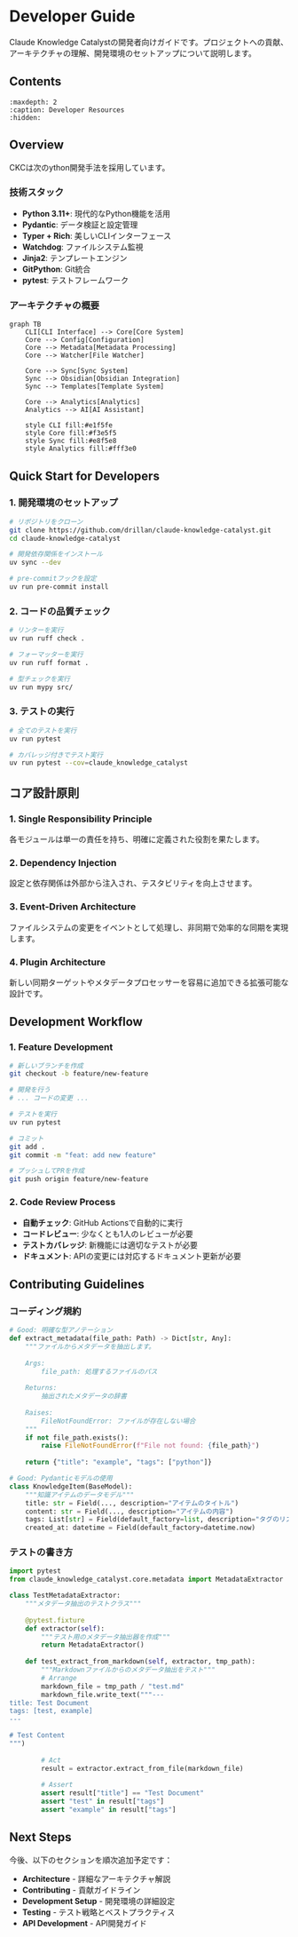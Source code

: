 # Developer Guide

Claude Knowledge Catalystの開発者向けガイドです。プロジェクトへの貢献、アーキテクチャの理解、開発環境のセットアップについて説明します。

## Contents

```{toctree}
:maxdepth: 2
:caption: Developer Resources
:hidden:

```

## Overview

CKCは次のython開発手法を採用しています。

### 技術スタック

- **Python 3.11+**: 現代的なPython機能を活用
- **Pydantic**: データ検証と設定管理
- **Typer + Rich**: 美しいCLIインターフェース
- **Watchdog**: ファイルシステム監視
- **Jinja2**: テンプレートエンジン
- **GitPython**: Git統合
- **pytest**: テストフレームワーク

### アーキテクチャの概要

```{mermaid}
graph TB
    CLI[CLI Interface] --> Core[Core System]
    Core --> Config[Configuration]
    Core --> Metadata[Metadata Processing]
    Core --> Watcher[File Watcher]
    
    Core --> Sync[Sync System]
    Sync --> Obsidian[Obsidian Integration]
    Sync --> Templates[Template System]
    
    Core --> Analytics[Analytics]
    Analytics --> AI[AI Assistant]
    
    style CLI fill:#e1f5fe
    style Core fill:#f3e5f5
    style Sync fill:#e8f5e8
    style Analytics fill:#fff3e0
```

## Quick Start for Developers

### 1. 開発環境のセットアップ

```bash
# リポジトリをクローン
git clone https://github.com/drillan/claude-knowledge-catalyst.git
cd claude-knowledge-catalyst

# 開発依存関係をインストール
uv sync --dev

# pre-commitフックを設定
uv run pre-commit install
```

### 2. コードの品質チェック

```bash
# リンターを実行
uv run ruff check .

# フォーマッターを実行
uv run ruff format .

# 型チェックを実行
uv run mypy src/
```

### 3. テストの実行

```bash
# 全てのテストを実行
uv run pytest

# カバレッジ付きでテスト実行
uv run pytest --cov=claude_knowledge_catalyst
```

## コア設計原則

### 1. **Single Responsibility Principle**
各モジュールは単一の責任を持ち、明確に定義された役割を果たします。

### 2. **Dependency Injection**
設定と依存関係は外部から注入され、テスタビリティを向上させます。

### 3. **Event-Driven Architecture**
ファイルシステムの変更をイベントとして処理し、非同期で効率的な同期を実現します。

### 4. **Plugin Architecture**
新しい同期ターゲットやメタデータプロセッサーを容易に追加できる拡張可能な設計です。

## Development Workflow

### 1. **Feature Development**

```bash
# 新しいブランチを作成
git checkout -b feature/new-feature

# 開発を行う
# ... コードの変更 ...

# テストを実行
uv run pytest

# コミット
git add .
git commit -m "feat: add new feature"

# プッシュしてPRを作成
git push origin feature/new-feature
```

### 2. **Code Review Process**

- **自動チェック**: GitHub Actionsで自動的に実行
- **コードレビュー**: 少なくとも1人のレビューが必要
- **テストカバレッジ**: 新機能には適切なテストが必要
- **ドキュメント**: APIの変更には対応するドキュメント更新が必要

## Contributing Guidelines

### コーディング規約

```python
# Good: 明確な型アノテーション
def extract_metadata(file_path: Path) -> Dict[str, Any]:
    """ファイルからメタデータを抽出します。
    
    Args:
        file_path: 処理するファイルのパス
        
    Returns:
        抽出されたメタデータの辞書
        
    Raises:
        FileNotFoundError: ファイルが存在しない場合
    """
    if not file_path.exists():
        raise FileNotFoundError(f"File not found: {file_path}")
    
    return {"title": "example", "tags": ["python"]}

# Good: Pydanticモデルの使用
class KnowledgeItem(BaseModel):
    """知識アイテムのデータモデル"""
    title: str = Field(..., description="アイテムのタイトル")
    content: str = Field(..., description="アイテムの内容")
    tags: List[str] = Field(default_factory=list, description="タグのリスト")
    created_at: datetime = Field(default_factory=datetime.now)
```

### テストの書き方

```python
import pytest
from claude_knowledge_catalyst.core.metadata import MetadataExtractor

class TestMetadataExtractor:
    """メタデータ抽出のテストクラス"""
    
    @pytest.fixture
    def extractor(self):
        """テスト用のメタデータ抽出器を作成"""
        return MetadataExtractor()
    
    def test_extract_from_markdown(self, extractor, tmp_path):
        """Markdownファイルからのメタデータ抽出をテスト"""
        # Arrange
        markdown_file = tmp_path / "test.md"
        markdown_file.write_text("""---
title: Test Document
tags: [test, example]
---

# Test Content
""")
        
        # Act
        result = extractor.extract_from_file(markdown_file)
        
        # Assert
        assert result["title"] == "Test Document"
        assert "test" in result["tags"]
        assert "example" in result["tags"]
```

## Next Steps

今後、以下のセクションを順次追加予定です：

- **Architecture** - 詳細なアーキテクチャ解説
- **Contributing** - 貢献ガイドライン  
- **Development Setup** - 開発環境の詳細設定
- **Testing** - テスト戦略とベストプラクティス
- **API Development** - API開発ガイド